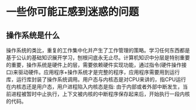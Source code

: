 # 一些你可能正感到迷惑的问题
## 操作系统是什么
操作系统的类比，重复的工作集中化并产生了工作管理的策略。学习任何东西都是基于公认的基础知识展开学习，刨根问底永无止尽。计算机知识中分层是特别重要的重要，操作系统是硬件上的层，需要依赖硬件实现功能，通过指令(硬件操作接口)来驱动硬件。应用程序+操作系统才是完整的程序，应用程序需要用到运行库，运行库封装了操作系统调用。用户态与内核态是对CPU来讲的，指CPU运行在内核态还是用户态，用户进程陷入内核态是指: 由于内部或者外部中断发生，当前进程被暂时中止执行，上下文被内核的中断程序保存起来后，开始执行一段内核的代码。
